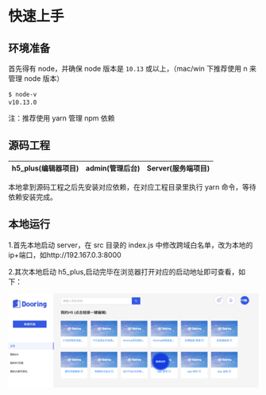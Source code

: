 # 快速上手

## 环境准备

首先得有 node，并确保 node 版本是 `10.13` 或以上，（mac/win 下推荐使用 n 来管理 node 版本）

```
$ node-v
v10.13.0
```

注：推荐使用 yarn 管理 npm 依赖

## 源码工程

| h5_plus(编辑器项目) | admin(管理后台) | Server(服务端项目) |
| ------------------- | --------------- | ------------------ |


本地拿到源码工程之后先安装对应依赖，在对应工程目录里执行 yarn 命令，等待依赖安装完成。

## 本地运行

1.首先本地启动 server，在 src 目录的 index.js 中修改跨域白名单，改为本地的 ip+端口，如http://192.167.0.3:8000

2.其次本地启动 h5_plus,启动完毕在浏览器打开对应的启动地址即可查看，如下：

<img src="../../img/common/home.png" alt="foo">
